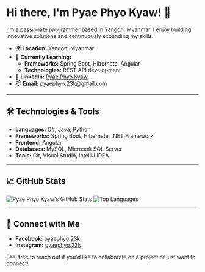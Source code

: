 # Hi there, I'm Pyae Phyo Kyaw! 👋

I'm a passionate programmer based in Yangon, Myanmar. I enjoy building innovative solutions and continuously expanding my skills.

- 🌍 **Location:** Yangon, Myanmar  
- 📖 **Currently Learning:**  
  - **Frameworks:** Spring Boot, Hibernate, Angular  
  - **Technologies:** REST API development  
- 💼 **LinkedIn:** [Pyae Phyo Kyaw](https://www.linkedin.com/in/pyaephyo23/)  
- 📫 **Email:** [pyaephyo.23k@gmail.com](mailto:pyaephyo.23k@gmail.com)

---

## 🛠️ Technologies & Tools

- **Languages:** C#, Java, Python  
- **Frameworks:** Spring Boot, Hibernate, .NET Framework  
- **Frontend:** Angular  
- **Databases:** MySQL, Microsoft SQL Server  
- **Tools:** Git, Visual Studio, IntelliJ IDEA  

---



## 📈 GitHub Stats

![Pyae Phyo Kyaw's GitHub Stats](https://github-readme-stats.vercel.app/api?username=pyaephyo23&show_icons=true&theme=radical)
![Top Languages](https://github-readme-stats.vercel.app/api/top-langs/?username=pyaephyo23&layout=compact&theme=radical)

---

## 🔗 Connect with Me

- **Facebook:** [pyaephyo.23k](https://www.facebook.com/pyaephyo.23k)  
- **Instagram:** [pyaephyo.23k](https://www.instagram.com/pyaephyo.23k)  

Feel free to reach out if you'd like to collaborate on a project or just want to connect!
